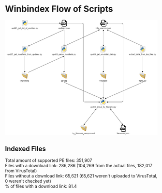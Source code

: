 # Winbindex Flow of Scripts

![winbindex-scripts-flow.png](winbindex-scripts-flow.png)

## Indexed Files

<!--FileStats-->
Total amount of supported PE files: 351,907  
Files with a download link: 286,286 (104,269 from the actual files, 182,017 from VirusTotal)  
Files without a download link: 65,621 (65,621 weren't uploaded to VirusTotal, 0 weren't checked yet)  
% of files with a download link: 81.4  
<!--/FileStats-->
